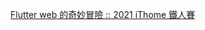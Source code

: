 [Flutter web 的奇妙冒險 :: 2021 iThome 鐵人賽](https://ithelp.ithome.com.tw/users/20112906/ironman/3950?page=1)